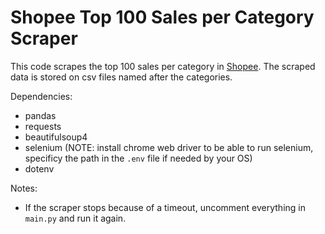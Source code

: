 # Shopee Top 100 Sales per Category Scraper

This code scrapes the top 100 sales per category in [Shopee](https://shopee.ph/ "Shopee Philippines"). The scraped data is stored on csv files named after the categories.

Dependencies:
* pandas
* requests
* beautifulsoup4
* selenium (NOTE: install chrome web driver to be able to run selenium, specificy the path in the ``` .env ``` file if needed by your OS)
* dotenv

Notes:
* If the scraper stops because of a timeout, uncomment everything in ``` main.py ``` and run it again.